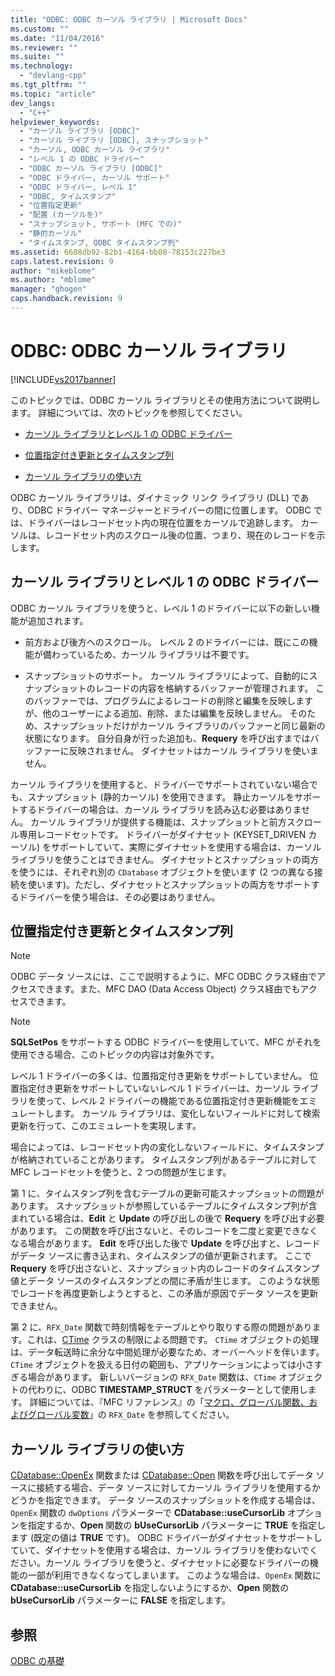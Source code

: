 ```yaml
---
title: "ODBC: ODBC カーソル ライブラリ | Microsoft Docs"
ms.custom: ""
ms.date: "11/04/2016"
ms.reviewer: ""
ms.suite: ""
ms.technology: 
  - "devlang-cpp"
ms.tgt_pltfrm: ""
ms.topic: "article"
dev_langs: 
  - "C++"
helpviewer_keywords: 
  - "カーソル ライブラリ [ODBC]"
  - "カーソル ライブラリ [ODBC], スナップショット"
  - "カーソル, ODBC カーソル ライブラリ"
  - "レベル 1 の ODBC ドライバー"
  - "ODBC カーソル ライブラリ [ODBC]"
  - "ODBC ドライバー, カーソル サポート"
  - "ODBC ドライバー, レベル 1"
  - "ODBC, タイムスタンプ"
  - "位置指定更新"
  - "配置 (カーソルを)"
  - "スナップショット, サポート (MFC での)"
  - "静的カーソル"
  - "タイムスタンプ, ODBC タイムスタンプ列"
ms.assetid: 6608db92-82b1-4164-bb08-78153c227be3
caps.latest.revision: 9
author: "mikeblome"
ms.author: "mblome"
manager: "ghogen"
caps.handback.revision: 9
---
```

# ODBC: ODBC カーソル ライブラリ
[!INCLUDE[vs2017banner](../../assembler/inline/includes/vs2017banner.md)]

このトピックでは、ODBC カーソル ライブラリとその使用方法について説明します。  詳細については、次のトピックを参照してください。  
  
-   [カーソル ライブラリとレベル 1 の ODBC ドライバー](#_core_the_cursor_library_and_level_1_odbc_drivers)  
  
-   [位置指定付き更新とタイムスタンプ列](#_core_positioned_updates_and_timestamp_columns)  
  
-   [カーソル ライブラリの使い方](#_core_using_the_cursor_library)  
  
 ODBC カーソル ライブラリは、ダイナミック リンク ライブラリ \(DLL\) であり、ODBC ドライバー マネージャーとドライバーの間に位置します。  ODBC では、ドライバーはレコードセット内の現在位置をカーソルで追跡します。  カーソルは、レコードセット内のスクロール後の位置、つまり、現在のレコードを示します。  
  
##  <a name="_core_the_cursor_library_and_level_1_odbc_drivers"></a> カーソル ライブラリとレベル 1 の ODBC ドライバー  
 ODBC カーソル ライブラリを使うと、レベル 1 のドライバーに以下の新しい機能が追加されます。  
  
-   前方および後方へのスクロール。  レベル 2 のドライバーには、既にこの機能が備わっているため、カーソル ライブラリは不要です。  
  
-   スナップショットのサポート。  カーソル ライブラリによって、自動的にスナップショットのレコードの内容を格納するバッファーが管理されます。  このバッファーでは、プログラムによるレコードの削除と編集を反映しますが、他のユーザーによる追加、削除、または編集を反映しません。  そのため、スナップショットだけがカーソル ライブラリのバッファーと同じ最新の状態になります。  自分自身が行った追加も、**Requery** を呼び出すまではバッファーに反映されません。  ダイナセットはカーソル ライブラリを使いません。  
  
 カーソル ライブラリを使用すると、ドライバーでサポートされていない場合でも、スナップショット \(静的カーソル\) を使用できます。  静止カーソルをサポートするドライバーの場合は、カーソル ライブラリを読み込む必要はありません。  カーソル ライブラリが提供する機能は、スナップショットと前方スクロール専用レコードセットです。  ドライバーがダイナセット \(KEYSET\_DRIVEN カーソル\) をサポートしていて、実際にダイナセットを使用する場合は、カーソル ライブラリを使うことはできません。  ダイナセットとスナップショットの両方を使うには、それぞれ別の `CDatabase` オブジェクトを使います \(2 つの異なる接続を使います\)。ただし、ダイナセットとスナップショットの両方をサポートするドライバーを使う場合は、その必要はありません。  
  
##  <a name="_core_positioned_updates_and_timestamp_columns"></a> 位置指定付き更新とタイムスタンプ列  
  
> [!NOTE]
>  ODBC データ ソースには、ここで説明するように、MFC ODBC クラス経由でアクセスできます。また、MFC DAO \(Data Access Object\) クラス経由でもアクセスできます。  
  
> [!NOTE]
>  **SQLSetPos** をサポートする ODBC ドライバーを使用していて、MFC がそれを使用できる場合、このトピックの内容は対象外です。  
  
 レベル 1 ドライバーの多くは、位置指定付き更新をサポートしていません。  位置指定付き更新をサポートしていないレベル 1 ドライバーは、カーソル ライブラリを使って、レベル 2 ドライバーの機能である位置指定付き更新機能をエミュレートします。  カーソル ライブラリは、変化しないフィールドに対して検索更新を行って、このエミュレートを実現します。  
  
 場合によっては、レコードセット内の変化しないフィールドに、タイムスタンプが格納されていることがあります。  タイムスタンプ列があるテーブルに対して MFC レコードセットを使うと、2 つの問題が生じます。  
  
 第 1 に、タイムスタンプ列を含むテーブルの更新可能スナップショットの問題があります。  スナップショットが参照しているテーブルにタイムスタンプ列が含まれている場合は、**Edit** と **Update** の呼び出しの後で **Requery** を呼び出す必要があります。  この関数を呼び出さないと、そのレコードを二度と変更できなくなる場合があります。  **Edit** を呼び出した後で **Update** を呼び出すと、レコードがデータ ソースに書き込まれ、タイムスタンプの値が更新されます。  ここで **Requery** を呼び出さないと、スナップショット内のレコードのタイムスタンプ値とデータ ソースのタイムスタンプとの間に矛盾が生じます。  このような状態でレコードを再度更新しようとすると、この矛盾が原因でデータ ソースを更新できません。  
  
 第 2 に、`RFX_Date` 関数で時刻情報をテーブルとやり取りする際の問題があります。これは、[CTime](../Topic/CTime%20Class.md) クラスの制限による問題です。  `CTime` オブジェクトの処理は、データ転送時に余分な中間処理が必要なため、オーバーヘッドを伴います。  `CTime` オブジェクトを扱える日付の範囲も、アプリケーションによっては小さすぎる場合があります。  新しいバージョンの `RFX_Date` 関数は、`CTime` オブジェクトの代わりに、ODBC **TIMESTAMP\_STRUCT** をパラメーターとして使用します。  詳細については、『MFC リファレンス』の「[マクロ、グローバル関数、およびグローバル変数](../Topic/Macros,%20Global%20Functions,%20and%20Global%20Variables.md)」の `RFX_Date` を参照してください。  
  
##  <a name="_core_using_the_cursor_library"></a> カーソル ライブラリの使い方  
 [CDatabase::OpenEx](../Topic/CDatabase::OpenEx.md) 関数または [CDatabase::Open](../Topic/CDatabase::Open.md) 関数を呼び出してデータ ソースに接続する場合、データ ソースに対してカーソル ライブラリを使用するかどうかを指定できます。  データ ソースのスナップショットを作成する場合は、`OpenEx` 関数の `dwOptions` パラメーターで **CDatabase::useCursorLib** オプションを指定するか、**Open** 関数の **bUseCursorLib** パラメーターに **TRUE** を指定します \(既定の値は **TRUE** です\)。  ODBC ドライバーがダイナセットをサポートしていて、ダイナセットを使用する場合は、カーソル ライブラリを使わないでください。カーソル ライブラリを使うと、ダイナセットに必要なドライバーの機能の一部が利用できなくなってしまいます。  このような場合は、`OpenEx` 関数に **CDatabase::useCursorLib** を指定しないようにするか、**Open** 関数の **bUseCursorLib** パラメーターに **FALSE** を指定します。  
  
## 参照  
 [ODBC の基礎](../../data/odbc/odbc-basics.md)